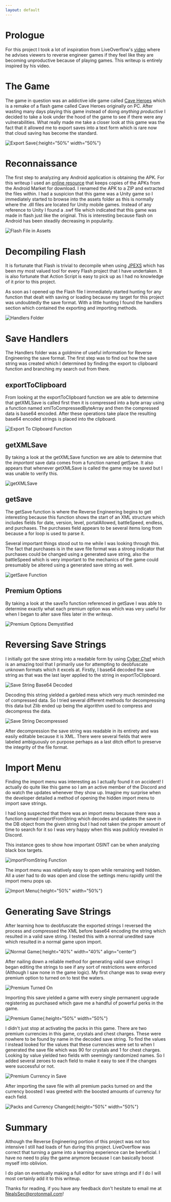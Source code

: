 ```yaml
---
layout: default
---
```


# Prologue

For this project I took a lot of inspiration from LiveOverflow's [video](https://www.youtube.com/watch?v=AMMOErxtahk) 
where he advises viewers to reverse engineer games if they feel like they are becoming unproductive because of playing games. 
This writeup is entirely inspired by his video.

# The Game

The game in question was an addictive idle game called [Cave Heroes](https://play.google.com/store/apps/details?id=air.com.vstgames.idlecaveheroes.AndroidMain&hl=en_US&gl=US) 
which is a remake of a flash game called Cave Heroes originally on PC. After wasting many days playing this game instead 
of doing *anything productive* I decided to take a look under the hood of the game to see if there were any vulnerabilities. 
What really made me take a closer look at this game was the fact that it allowed me to export saves into a text form which 
is rare now that cloud saving has become the standard.

![Export Save](pics/settings.jpg){:height="50%" width="50%"}

# Reconnaissance

The first step to analyzing any Android application is obtaining the APK. For this writeup I used an [online resource](https://apkpure.com)
that keeps copies of the APKs from the Android Market for download. I renamed the APK to a ZIP and extracted the files within.
I had a suspicion that this game was a Unity game so I immediately started to browse into the assets folder as this is normally where the
.dll files are located for Unity mobile games. Instead of any reference to Unity I found a .swf file which indicated that this game was
made in flash just like the original. This is interesting because flash on Android has been steadily decreasing in popularity.

![Flash File in Assets](pics/0.png)

# Decompiling Flash

It is fortunate that Flash is trivial to decompile when using [JPEXS](https://www.free-decompiler.com/flash/) which has been my most
valued tool for every Flash project that I have undertaken. It is also fortunate that Action Script is easy to pick up as I had no knowledge
of it prior to this project.

As soon as I opened up the Flash file I immediately started hunting for any function that dealt with saving or loading because my target for
this project was undoubtedly the save format. With a little hunting I found the handlers section which contained the exporting and importing
methods.

![Handlers Folder](pics/9.png)

# Save Handlers

The Handlers folder was a goldmine of useful information for Reverse Engineering the save format. The first step was to find out how
the save string was created which I determined by finding the export to clipboard function and branching my search out from there.

## exportToClipboard

From looking at the exportToClipboard function we are able to determine that getXMLSave is called first then it is compressed into a
byte array using a function named xmlToCompressedByteArray and then the compressed data is base64 encoded. After these operations
take place the resulting base64 encoded strings is placed into the clipboard.

![Export To Clipboard Function](pics/export.png)

## getXMLSave

By taking a look at the getXMLSave function we are able to determine that the *important* save data comes from a function named getSave.
It also appears that whenever getXMLSave is called the game may be saved but I was unable to verify this.

![getXMLSave](pics/getXMLSave.png)

## getSave

The getSave function is where the Reverse Engineering begins to get interesting because this function shows the
start of an XML structure which includes fields for date, version, level, portalAllowed, battleSpeed, endless, and purchases. The purchases
field appears to be several items long from because a for loop is used to parse it.

Several important things stood out to me while I was looking through this. The fact that purchases is in the save file format was a strong
indicator that purchases could be changed using a generated save string, also the battleSpeed which is very important to the mechanics of 
the game could presumably be altered using a generated save string as well.

![getSave Function](pics/getSave.png)

## Premium Options

By taking a look at the saveTo function referenced in getSave I was able to determine exactly what each premium option was which was very
useful for when I began to alter save files later in the writeup.

![Premium Options Demystified](pics/5.png)

# Reversing Save Strings

I initially got the save string into a readable form by using [Cyber Chef](https://gchq.github.io/CyberChef/) which is an amazing tool that
I primarily use for attempting to deobfuscate unknown formats which it excels at. Firstly, I base64 decoded the save string as that was the
last layer applied to the string in exportToClipboard.

![Save String Base64 Decoded](pics/decoded.png)

Decoding this string yielded a garbled mess which very much reminded me of compressed data. So I tried several different methods for
decompressing this data but Zlib ended up being the algorithm used to compress and decompress the data.

![Save String Decompressed](pics/6.png)

After decompression the save string was readable in its entirety and was easily editable because it is XML. There were several fields that
were labeled ambiguously on purpose perhaps as a last ditch effort to preserve the integrity of the file format.

# Import Menu

Finding the import menu was interesting as I actually found it on accident! I actually do quite like this game so I am an active member
of the Discord and do watch the updates whenever they show up. Imagine my surprise when the developer detailed a method of opening the
hidden import menu to import save strings.

I had long suspected that there was an import menu because there was a function named importFromString which decodes and updates the save
in the DB object from the given string but I had not taken the proper amount of time to search for it so I was very happy when this was
publicly revealed in Discord.

This instance goes to show how important OSINT can be when analyzing black box targets.

![importFromString Function](pics/1.png)

The import menu was relatively easy to open while remaining well hidden. All a user had to do was open and close the settings menu rapidly
until the import menu pops up.

![Import Menu](pics/import.jpg){:height="50%" width="50%"}

# Generating Save Strings

After learning how to deobfuscate the exported strings I reversed the process and compressed the XML before base64
encoding the string which resulted in a valid save string. I tested this with a normal unedited save which resulted in a normal game upon
import.

![Normal Game](pics/normal.jpg){:height="40%" width="40%" align="center"}

After nailing down a reliable method for generating valid save strings I began editing the strings to see if any sort of restrictions were
enforced (Although I saw none in the game logic). My first change was to swap every premium option to turned on to test the waters.

![Premium Turned On](pics/7.png)

Importing this save yielded a game with every single permanent upgrade registering as purchased which gave me a handful of powerful perks in the
game.

![Premium Game](pics/packs.jpg){:height="50%" width="50%"}

I didn't just stop at activating the packs in this game. There are two premium currencies in this game, crystals and chest charges. These
were nowhere to be found by name in the decoded save string. To find the values I instead looked for the values that these currencies were
set to when I generated the save file which was 90 for crystals and 1 for chest charges. Looking by value yielded two fields with seemingly
randomized names. So I added several zeroes to each field to make it easy to see if the changes were successful or not.

![Premium Currency in Save](pics/8.png)

After importing the save file with all premium packs turned on and the currency boosted I was greeted with the boosted amounts of currency
for each field.

![Packs and Currency Changed](pics/packsAndCurrency.jpg){:height="50%" width="50%"}

# Summary

Although the Reverse Engineering portion of this project was not too intensive I still had loads of fun during this project. LiveOverflow
was correct that turning a game into a learning experience can be beneficial. I have no need to play the game anymore because I can basically boost
myself into oblivion.

I do plan on eventually making a full editor for save strings and if I do I will most certainly add it to this writeup.

Thanks for reading, if you have any feedback don't hesitate to email me at <NealsSec@protonmail.com>!
